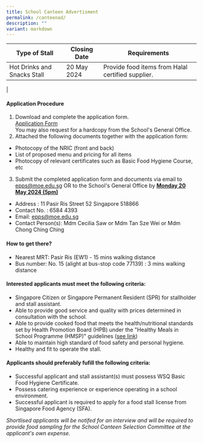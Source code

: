 ```yaml
---
title: School Canteen Advertisment
permalink: /canteenad/
description: ""
variant: markdown
---
```

| **Type of Stall** | Closing Date | Requirements |
| -------- | -------- | -------- |
| Hot Drinks and Snacks Stall | 20 May 2024 | Provide food items from Halal certified supplier.     |
|  

#### Application Procedure
1. Download and complete the application form. <br>[Application Form](/files/canappbf7.pdf)<br>You may also request for a hardcopy from the School's General Office.
2. Attached the following documents together with the application form:
* Photocopy of the NRIC (front and back)
* List of proposed menu and pricing for all items
* Photocopy of relevant certificates such as Basic Food Hygiene Course, etc
3. Submit the completed application form and documents via email to [epps@moe.edu.sg](epps@moe.edu.sg) OR to the School's General Office by **<u>Monday 20 May 2024 (5pm)</u>**
* Address : 11 Pasir Ris Street 52 Singapore 518866
* Contact No. : 6584 4393
* Email: epps@moe.edu.sg
* Contact Person(s): Mdm Cecilia Saw or Mdm Tan Sze Wei or Mdm Chong Ching Ching

#### How to get there?
* Nearest MRT: Pasir Ris (EW1) - 15 mins walking distance
* Bus number: No. 15 (alight at bus-stop code 77139) : 3 mins walking distance

#### Interested applicants must meet the following criteria:
* Singapore Citizen or Singapore Permanent Resident (SPR) for stallholder and stall assistant.
* Able to provide good service and quality with prices determined in consultation with the school.
* Able to provide cooked food that meets the health/nutritional standards set by Health Promotion Board (HPB) under the "Healthy Meals in School Programme (HMSP)" guidelines ([see link](https://www.hpb.gov.sg/schools/school-programmes/healthy-meals-in-schools-programme))
* Able to maintain high standard of food safety and personal hygiene.
* Healthy and fit to operate the stall.


#### Applicants should preferably fufill the following criteria:
* Successful applicant and stall assistant(s) must possess WSQ Basic Food Hygiene Certificate.
* Possess catering experience or experience operating in a school environment.
* Successful applicant is required to apply for a food stall license from Singapore Food Agency (SFA).

*Shortlised applicants will be notifed for an interview and will be required to provide food sampling for the School Canteen Selection Committee at the applicant's own expense.*